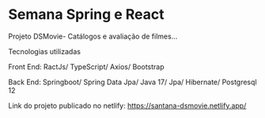 # Semana Spring e React
  
 Projeto DSMovie- Catálogos e avaliação de filmes...
 
 Tecnologias utilizadas
 
 Front End: RactJs/ TypeScript/ Axios/ Bootstrap
 
 Back End: Springboot/ Spring Data Jpa/ Java 17/ Jpa/ Hibernate/ Postgresql 12
 
 Link do projeto publicado no netlify: https://santana-dsmovie.netlify.app/
 
 









